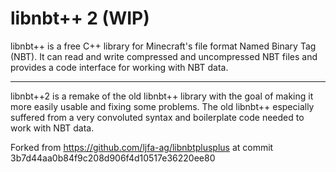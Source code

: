 # libnbt++ 2 (WIP)

libnbt++ is a free C++ library for Minecraft's file format Named Binary Tag
(NBT). It can read and write compressed and uncompressed NBT files and
provides a code interface for working with NBT data.

----------

libnbt++2 is a remake of the old libnbt++ library with the goal of making it
more easily usable and fixing some problems. The old libnbt++ especially
suffered from a very convoluted syntax and boilerplate code needed to work
with NBT data.


Forked from https://github.com/ljfa-ag/libnbtplusplus at commit 3b7d44aa0b84f9c208d906f4d10517e36220ee80